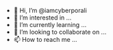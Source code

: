 - 👋 Hi, I’m @iamcyberporali
- 👀 I’m interested in ...
- 🌱 I’m currently learning ...
- 💞️ I’m looking to collaborate on ...
- 📫 How to reach me ...

<!---
iamcyberporali/iamcyberporali is a ✨ special ✨ repository because its `README.md` (this file) appears on your GitHub profile.
You can click the Preview link to take a look at your changes.
--->
